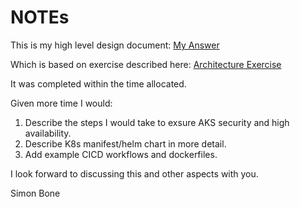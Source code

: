 # NOTEs

This is my high level design document:
[My Answer](High-Level-Design.md)

Which is based on exercise described here:
[Architecture Exercise](../README.md)

It was completed within the time allocated.

Given more time I would:

1. Describe the steps I would take to exsure AKS security and high availability.
2. Describe K8s manifest/helm chart in more detail.
3. Add example CICD workflows and dockerfiles.

I look forward to discussing this and other aspects with you.

Simon Bone
